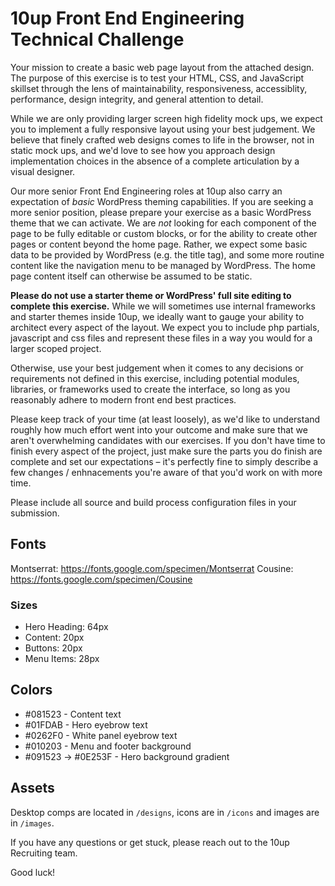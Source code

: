 # 10up Front End Engineering Technical Challenge
Your mission to create a basic web page layout from the attached design. The purpose of this exercise is to test your HTML, CSS, and JavaScript skillset through the lens of maintainability, responsiveness, accessiblity, performance, design integrity, and general attention to detail. 

While we are only providing larger screen high fidelity mock ups, we expect you to implement a fully responsive layout using your best judgement. We believe that finely crafted web designs comes to life in the browser, not in static mock ups, and we'd love to see how you approach design implementation choices in the absence of a complete articulation by a visual designer.

Our more senior Front End Engineering roles at 10up also carry an expectation of _basic_ WordPress theming capabilities. If you are seeking a more senior position, please prepare your exercise as a basic WordPress theme that we can activate. We are _not_ looking for each component of the page to be fully editable or custom blocks, or for the ability to create other pages or content beyond the home page. Rather, we expect some basic data to be provided by WordPress (e.g. the title tag), and some more routine content like the navigation menu to be managed by WordPress. The home page content itself can otherwise be assumed to be static.

__Please do not use a starter theme or WordPress' full site editing to complete this exercise.__ While we will sometimes use internal frameworks and starter themes inside 10up, we ideally want to gauge your ability to architect every aspect of the layout. We expect you to include php partials, javascript and css files and represent these files in a way you would for a larger scoped project.

Otherwise, use your best judgement when it comes to any decisions or requirements not defined in this exercise, including potential modules, libraries, or frameworks used to create the interface, so long as you reasonably adhere to modern front end best practices.

Please keep track of your time (at least loosely), as we'd like to understand roughly how much effort went into your outcome and make sure that we aren't overwhelming candidates with our exercises. If you don't have time to finish every aspect of the project, just make sure the parts you do finish are complete and set our expectations – it's perfectly fine to simply describe a few changes / enhnacements you're aware of that you'd work on with more time.

Please include all source and build process configuration files in your submission.

## Fonts
Montserrat: https://fonts.google.com/specimen/Montserrat
Cousine: https://fonts.google.com/specimen/Cousine

### Sizes
- Hero Heading: 64px
- Content: 20px
- Buttons: 20px
- Menu Items: 28px

## Colors
- #081523 - Content text
- #01FDAB - Hero eyebrow text
- #0262F0 - White panel eyebrow text
- #010203 - Menu and footer background
- #091523 -> #0E253F - Hero background gradient


## Assets

Desktop comps are located in `/designs`, icons are in `/icons` and images are in `/images`.

If you have any questions or get stuck, please reach out to the 10up Recruiting team.

Good luck!
